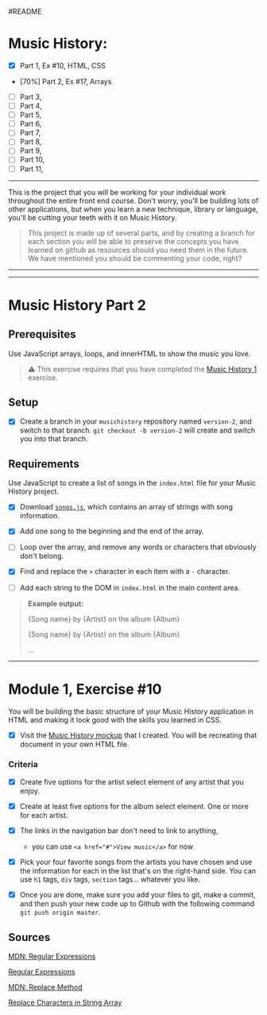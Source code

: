 #README

# Music History: 
- [X] Part 1, Ex #10, HTML, CSS
- [70%] Part 2, Ex #17, Arrays
- [ ] Part 3,
- [ ] Part 4,
- [ ] Part 5,
- [ ] Part 6,
- [ ] Part 7,
- [ ] Part 8,
- [ ] Part 9,
- [ ] Part 10,
- [ ] Part 11,

***
This is the project that you will be working for your individual work throughout the entire front end course. Don't worry, you'll be building lots of other applications, but when you learn a new technique, library or language, you'll be cutting your teeth with it on Music History.

> This project is made up of several parts, and by creating a branch for each section you will be able to preserve the concepts you have learned on github as resources should you need them in the future. We have mentioned you should be commenting your code, right?
***


***
# Music History Part 2

## Prerequisites
Use JavaScript arrays, loops, and innerHTML to show the music you love.

> :warning: This exercise requires that you have completed the [Music History 1](SW_CSS_MUSIC_HISTORY_01.md) exercise.

## Setup

- [X] Create a branch in your `musichistory` repository named `version-2`, and switch to that branch. `git checkout -b version-2` will create and switch you into that branch.



## Requirements

Use JavaScript to create a list of songs in the `index.html` file for your Music History project. 

- [X] Download [`songs.js`](https://raw.githubusercontent.com/nashville-software-school/front-end-curriculum/9f5d7303f4c53102e8918f0ca06bebc84c91d266/resources/js-101.js), which contains an array of strings with song information.

- [X] Add one song to the beginning and the end of the array.
- [ ] Loop over the array, and remove any words or characters that obviously don't belong.
- [X] Find and replace the `>` character in each item with a `-` character.
- [ ] Add each string to the DOM in `index.html` in the main content area.

> **Example output:**  
>  
> {Song name} by {Artist} on the album {Album}  
>  
> {Song name} by {Artist} on the album {Album}  
>  
> ...

***
# Module 1, Exercise #10

You will be building the basic structure of your Music History application in HTML and making it look good with the skills you learned in CSS.

- [X] Visit the [Music History mockup](https://moqups.com/chortlehoort/1E8LJX7r/) that I created. You will be recreating that document in your own HTML file.

### Criteria 

- [X] Create five options for the artist select element of any artist that you enjoy.
- [X] Create at least five options for the album select element. One or more for each artist.
- [X] The links in the navigation bar don't need to link to anything, 
	- you can use `<a href="#">View music</a>` for now
- [X] Pick your four favorite songs from the artists you have chosen and use the information for each in the list that's on the right-hand side. You can use `h1` tags, `div` tags, `section` tags... whatever you like.
- [X] Once you are done, make sure you add your files to git, make a commit, and then push your new code up to Github with the following command `git push origin master`.


## Sources
[MDN: Regular Expressions](https://developer.mozilla.org/en-US/docs/Web/JavaScript/Guide/Regular_Expressions)

[Regular Expressions](http://www.javascriptkit.com/javatutors/redev2.shtml)

[MDN: Replace Method](https://developer.mozilla.org/en-US/docs/Web/JavaScript/Reference/Global_Objects/String/replace)

[Replace Characters in String Array](https://stackoverflow.com/questions/26742310/replace-characters-in-string-array-javascript#26742337)

